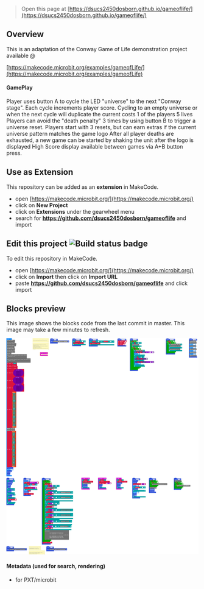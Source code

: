 
> Open this page at [https://dsucs2450dosborn.github.io/gameoflife/](https://dsucs2450dosborn.github.io/gameoflife/)

## Overview
This is an adaptation of the Conway Game of Life demonstration project available @

[https://makecode.microbit.org/examples/gameofLife/](https://makecode.microbit.org/examples/gameofLife)

#### GamePlay
Player uses button A to cycle the LED "universe" to the next "Conway stage". Each cycle increments player score.
Cycling to an empty universe or when the next cycle will duplicate the current costs 1 of the players 5 lives
Players can avoid the "death penalty" 3 times by using button B to trigger a universe reset.
Players start with 3 resets, but can earn extras if the current universe pattern matches the game logo
After all player deaths are exhausted, a new game can be started by shaking the unit after the logo is displayed
High Score display available between games via A+B button press.

## Use as Extension

This repository can be added as an **extension** in MakeCode.

* open [https://makecode.microbit.org/](https://makecode.microbit.org/)
* click on **New Project**
* click on **Extensions** under the gearwheel menu
* search for **https://github.com/dsucs2450dosborn/gameoflife** and import

## Edit this project ![Build status badge](https://github.com/dsucs2450dosborn/gameoflife/workflows/MakeCode/badge.svg)

To edit this repository in MakeCode.

* open [https://makecode.microbit.org/](https://makecode.microbit.org/)
* click on **Import** then click on **Import URL**
* paste **https://github.com/dsucs2450dosborn/gameoflife** and click import

## Blocks preview

This image shows the blocks code from the last commit in master.
This image may take a few minutes to refresh.

![A rendered view of the blocks](https://github.com/dsucs2450dosborn/gameoflife/raw/master/.github/makecode/blocks.png)

#### Metadata (used for search, rendering)

* for PXT/microbit
<script src="https://makecode.com/gh-pages-embed.js"></script><script>makeCodeRender("{{ site.makecode.home_url }}", "{{ site.github.owner_name }}/{{ site.github.repository_name }}");</script>
